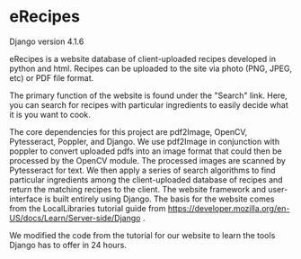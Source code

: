 # eRecipes

Django version 4.1.6

eRecipes is a website database of client-uploaded recipes developed in python and html. Recipes can be uploaded to the site via photo (PNG, JPEG, etc) or PDF file format.

The primary function of the website is found under the "Search" link. Here, you can search for recipes with particular ingredients to easily decide what it is you want to cook.

The core dependencies for this project are pdf2Image, OpenCV, Pytesseract, Poppler, and Django. We use pdf2Image in conjunction with poppler to convert uploaded pdfs into an image format that could then be processed by the OpenCV module. The processed images are scanned by Pytesseract for text. We then apply a series of search algorithms to find particular ingredients among the client-uploaded database of recipes and return the matching recipes to the client. The website framework and user-interface is built entirely using Django. The basis for the website comes from the LocalLibraries tutorial guide from https://developer.mozilla.org/en-US/docs/Learn/Server-side/Django . 

We modified the code from the tutorial for our website to learn the tools Django has to offer in 24 hours. 
